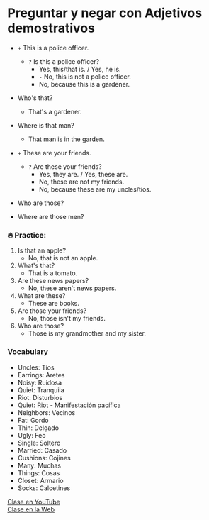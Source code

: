 # Preguntar y negar con Adjetivos demostrativos

- `+` This is a police officer.
	- `?` Is this a police officer?
		- Yes, this/that is. / Yes, he is.
		- `-` No, this is not a police officer.
		- No, because this is a gardener.

- Who's that?
	- That's a gardener.
- Where is that man?
	- That man is in the garden.

- `+` These are your friends.
	- `?` Are these your friends?
		- Yes, they are. / Yes, these are.
		- No, these are not my friends.
		- No, because these are my uncles/tíos.

- Who are those?
- Where are those men?


### 🔥 Practice:

1. Is that an apple?
	- No, that is not an apple.
2. What's that?
	- That is a tomato.
3. Are these news papers?
	- No, these aren't news papers.
4. What are these?
	- These are books.
5. Are those your friends?
	- No, those isn't my friends.
6. Who are those?
	- Those is my grandmother and my sister.

### Vocabulary
- Uncles: Tíos    
- Earrings: Aretes    
- Noisy: Ruidosa    
- Quiet: Tranquila    
- Riot: Disturbios    
- Quiet: Riot - Manifestación pacífica    
- Neighbors: Vecinos    
- Fat: Gordo    
- Thin: Delgado    
- Ugly: Feo    
- Single: Soltero    
- Married: Casado    
- Cushions: Cojines    
- Many: Muchas    
- Things: Cosas    
- Closet: Armario    
- Socks: Calcetines    


[Clase en YouTube](https://www.youtube.com/watch?v=n671mANq9yA&list=PLgrNDDl9MxYmUmf19zPiljdg8FKIRmP78&index=15)  
[Clase en la Web](https://www.pacho8a.com/ingl%C3%A9s/curso-ingl%C3%A9s-desde-cero/lecci%C3%B3n-13/)
